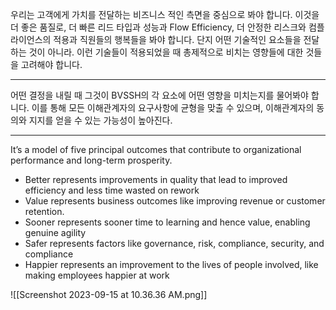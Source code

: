 
우리는 고객에게 가치를 전달하는 비즈니스 적인 측면을 중심으로 봐야 합니다. 이것을 더 좋은 품질로, 더 빠른 리드 타입과 성능과 Flow Efficiency, 더 안정한 리스크와 컴플라이언스의 적용과 직원들의 행복들을 봐야 합니다. 단지 어떤 기술적인 요소들을 전달하는 것이 아니라. 이런 기술들이 적용되었을 때 총제적으로 비치는 영향들에 대한 것들을 고려해야 합니다.

-------------

어떤 결정을 내릴 때 그것이 BVSSH의 각 요소에 어떤 영향을 미치는지를 물어봐야 합니다. 이를 통해 모든 이해관계자의 요구사항에 균형을 맞출 수 있으며, 이해관계자의 동의와 지지를 얻을 수 있는 가능성이 높아진다.

-------

It’s a model of five principal outcomes that contribute to organizational performance and long-term prosperity.

- Better represents improvements in quality that lead to improved efficiency and less time wasted on rework
- Value represents business outcomes like improving revenue or customer retention.  
- Sooner represents sooner time to learning and hence value, enabling genuine agility
- Safer represents factors like governance, risk, compliance, security, and compliance
- Happier represents an improvement to the lives of people involved, like making employees happier at work
 
![[Screenshot 2023-09-15 at 10.36.36 AM.png]]